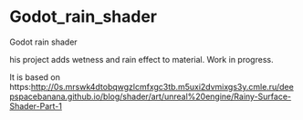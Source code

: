 # Godot_rain_shader
 Godot rain shader

his project adds wetness and rain effect to material.
Work in progress.

It is based on https:http://0s.mrswk4dtobqwgzlcmfxgc3tb.m5uxi2dvmixgs3y.cmle.ru/deepspacebanana.github.io/blog/shader/art/unreal%20engine/Rainy-Surface-Shader-Part-1
